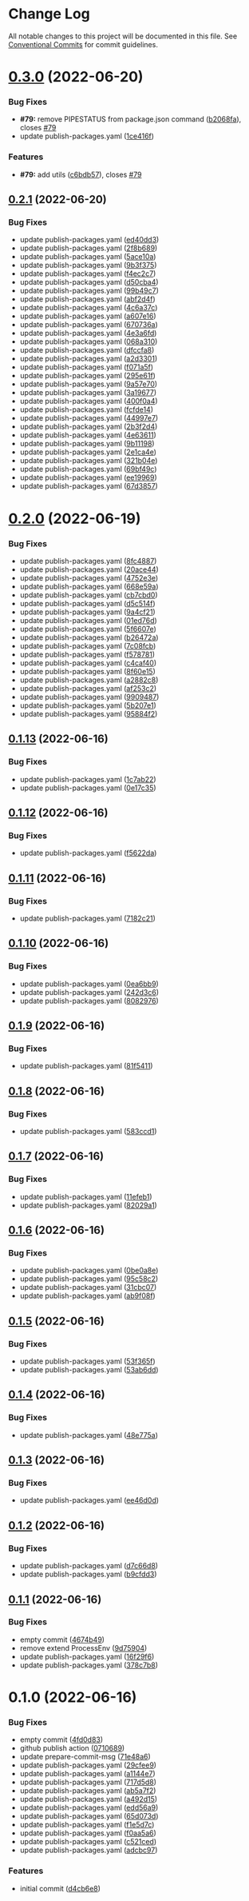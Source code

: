 # Change Log

All notable changes to this project will be documented in this file.
See [Conventional Commits](https://conventionalcommits.org) for commit guidelines.

# [0.3.0](https://github.com/hooked74/sps/compare/v0.2.1...v0.3.0) (2022-06-20)


### Bug Fixes

* **#79:** remove PIPESTATUS from package.json command ([b2068fa](https://github.com/hooked74/sps/commit/b2068fadb3bbd73a75f5d3be445493d0f559caaa)), closes [#79](https://github.com/hooked74/sps/issues/79)
* update publish-packages.yaml ([1ce416f](https://github.com/hooked74/sps/commit/1ce416f8e7401c67fe2278eca2640f47a23c1dbd))


### Features

* **#79:** add utils ([c6bdb57](https://github.com/hooked74/sps/commit/c6bdb57b74c9f16153d5e7318ce0e0965f3c7377)), closes [#79](https://github.com/hooked74/sps/issues/79)





## [0.2.1](https://github.com/hooked74/sps/compare/v0.2.0...v0.2.1) (2022-06-20)


### Bug Fixes

* update publish-packages.yaml ([ed40dd3](https://github.com/hooked74/sps/commit/ed40dd33bf43b6422805fd3dce640c06a180c5dd))
* update publish-packages.yaml ([2f8b689](https://github.com/hooked74/sps/commit/2f8b6895d1de93d406aa93d2c812011a2333e10f))
* update publish-packages.yaml ([5ace10a](https://github.com/hooked74/sps/commit/5ace10ae26cdec9f69a736a662acd50b7a792e3d))
* update publish-packages.yaml ([9b3f375](https://github.com/hooked74/sps/commit/9b3f375590f0a3ae54a349277a6d946dc50ca82d))
* update publish-packages.yaml ([f4ec2c7](https://github.com/hooked74/sps/commit/f4ec2c7bdc741bb79d8967c5da9ddce39953fc1d))
* update publish-packages.yaml ([d50cba4](https://github.com/hooked74/sps/commit/d50cba4f5bc13856f2b0893842ea220fff22f18f))
* update publish-packages.yaml ([99b49c7](https://github.com/hooked74/sps/commit/99b49c74b071bd901c2422df93c68eb02e2337d7))
* update publish-packages.yaml ([abf2d4f](https://github.com/hooked74/sps/commit/abf2d4f4971e337a342aa2054bdb6f9090c21d08))
* update publish-packages.yaml ([4c6a37c](https://github.com/hooked74/sps/commit/4c6a37c7fe8a00181f43c8905f30c3de11c77034))
* update publish-packages.yaml ([a607e16](https://github.com/hooked74/sps/commit/a607e161274e5bb0a2638e0d922b88ef2e9d1c98))
* update publish-packages.yaml ([670736a](https://github.com/hooked74/sps/commit/670736a7369d1e4adae7c912b2906e29e18ab062))
* update publish-packages.yaml ([4e3a6fd](https://github.com/hooked74/sps/commit/4e3a6fd7f0fb5c0039728fbd128237a1c8d975db))
* update publish-packages.yaml ([068a310](https://github.com/hooked74/sps/commit/068a31032cb2e009855435f82eac0edd2ebcab7d))
* update publish-packages.yaml ([dfccfa8](https://github.com/hooked74/sps/commit/dfccfa84286ad80d058403f04c2a6cfdd2e4cf51))
* update publish-packages.yaml ([a2d3301](https://github.com/hooked74/sps/commit/a2d3301a02023177320e41fbd2a27c86537586da))
* update publish-packages.yaml ([f071a5f](https://github.com/hooked74/sps/commit/f071a5f2ede3a6f32444b180de3c98fd870eb785))
* update publish-packages.yaml ([295e61f](https://github.com/hooked74/sps/commit/295e61fccae0195ad46ca66e029e4e5720455c77))
* update publish-packages.yaml ([9a57e70](https://github.com/hooked74/sps/commit/9a57e7033e547b95857b57354c42305b44baed32))
* update publish-packages.yaml ([3a19677](https://github.com/hooked74/sps/commit/3a19677ee25bde357bf8ff13ebfbb2b8d8497078))
* update publish-packages.yaml ([400f0a4](https://github.com/hooked74/sps/commit/400f0a4bf662c36ceacd19af3aa507972a2b8c41))
* update publish-packages.yaml ([fcfde14](https://github.com/hooked74/sps/commit/fcfde1497c93e732124fec4d4689ca28218e984f))
* update publish-packages.yaml ([44997e7](https://github.com/hooked74/sps/commit/44997e74b5c1efa543e9b966668c7374555b65f0))
* update publish-packages.yaml ([2b3f2d4](https://github.com/hooked74/sps/commit/2b3f2d4aaa71d247ffc7fe54ffd560164328125d))
* update publish-packages.yaml ([4e63611](https://github.com/hooked74/sps/commit/4e63611a3fbf01c6e954cdc35c8268001328b17d))
* update publish-packages.yaml ([9b11198](https://github.com/hooked74/sps/commit/9b11198af8c18a8ccdf47879f67bd087d5b92abd))
* update publish-packages.yaml ([2e1ca4e](https://github.com/hooked74/sps/commit/2e1ca4ec7d6d56ce648a9f18888d4be60f358473))
* update publish-packages.yaml ([321b04e](https://github.com/hooked74/sps/commit/321b04ee3bf81fa91fc2641b725bc42afeb7bb53))
* update publish-packages.yaml ([69bf49c](https://github.com/hooked74/sps/commit/69bf49c0db2806f7b2948e1bbc139ad3eb5242b0))
* update publish-packages.yaml ([ee19969](https://github.com/hooked74/sps/commit/ee1996980938c276b2fd88ac343fed28822833d8))
* update publish-packages.yaml ([67d3857](https://github.com/hooked74/sps/commit/67d38579f35717a9bf5a179752a716e888a6a1fe))





# [0.2.0](https://github.com/hooked74/sps/compare/v0.1.13...v0.2.0) (2022-06-19)


### Bug Fixes

* update publish-packages.yaml ([8fc4887](https://github.com/hooked74/sps/commit/8fc48872efa3b302337e55606bd669361c763e3b))
* update publish-packages.yaml ([20ace44](https://github.com/hooked74/sps/commit/20ace44111becd73bcdb6a819f93a302498e9021))
* update publish-packages.yaml ([4752e3e](https://github.com/hooked74/sps/commit/4752e3eec98202d485f5ea944a19cf2c1896cd8e))
* update publish-packages.yaml ([668e59a](https://github.com/hooked74/sps/commit/668e59a145b2ab9661a98eabf78d5c95b32b2037))
* update publish-packages.yaml ([cb7cbd0](https://github.com/hooked74/sps/commit/cb7cbd0d9bda26dd54f543caccb0895e40f62abf))
* update publish-packages.yaml ([d5c514f](https://github.com/hooked74/sps/commit/d5c514f1a9d8e9b689f6fa121510514401161440))
* update publish-packages.yaml ([9a4cf21](https://github.com/hooked74/sps/commit/9a4cf214da9b82fb23c5c48cf9575b222c7b234c))
* update publish-packages.yaml ([01ed76d](https://github.com/hooked74/sps/commit/01ed76d3408200c991d5a89849cc4e6645170bdd))
* update publish-packages.yaml ([5f6607e](https://github.com/hooked74/sps/commit/5f6607e4402900fa67e9bc419bb5850c293cd0f6))
* update publish-packages.yaml ([b26472a](https://github.com/hooked74/sps/commit/b26472a82053523ade2a9e8616674dc19af5b207))
* update publish-packages.yaml ([7c08fcb](https://github.com/hooked74/sps/commit/7c08fcb8bf1cae7a6e70c41e51c76aff30de8b08))
* update publish-packages.yaml ([f578781](https://github.com/hooked74/sps/commit/f5787810dbe3367de9026fb746ed59ab04cd4158))
* update publish-packages.yaml ([c4caf40](https://github.com/hooked74/sps/commit/c4caf409c5c47b46d91ec31e6df26ea5e82c59c3))
* update publish-packages.yaml ([8f60e15](https://github.com/hooked74/sps/commit/8f60e15f42aa634bcda317b2c7247a6d474da52f))
* update publish-packages.yaml ([a2882c8](https://github.com/hooked74/sps/commit/a2882c86f65789dd144e61538d251ca755481e16))
* update publish-packages.yaml ([af253c2](https://github.com/hooked74/sps/commit/af253c271f74e68ccaa10ca7ece0c2613429c2e5))
* update publish-packages.yaml ([9909487](https://github.com/hooked74/sps/commit/9909487f0489b39a300bc83337dac758529addf0))
* update publish-packages.yaml ([5b207e1](https://github.com/hooked74/sps/commit/5b207e12229ab4bfe0f986f8719b95e09246f666))
* update publish-packages.yaml ([95884f2](https://github.com/hooked74/sps/commit/95884f262ec2560594f2f2b261aec88cd3be9b05))





## [0.1.13](https://github.com/hooked74/sps/compare/v0.1.12...v0.1.13) (2022-06-16)


### Bug Fixes

* update publish-packages.yaml ([1c7ab22](https://github.com/hooked74/sps/commit/1c7ab2221a55beeb873771cd419ef9038210b9f9))
* update publish-packages.yaml ([0e17c35](https://github.com/hooked74/sps/commit/0e17c354ccdaebb5e3981272598bc4a569a1e43f))





## [0.1.12](https://github.com/hooked74/sps/compare/v0.1.11...v0.1.12) (2022-06-16)


### Bug Fixes

* update publish-packages.yaml ([f5622da](https://github.com/hooked74/sps/commit/f5622da023c2a01af88bbe3d9f5f9c9974691d1b))





## [0.1.11](https://github.com/hooked74/sps/compare/v0.1.10...v0.1.11) (2022-06-16)


### Bug Fixes

* update publish-packages.yaml ([7182c21](https://github.com/hooked74/sps/commit/7182c2136f5ebe99182f944b052f632bc3a9dda7))





## [0.1.10](https://github.com/hooked74/sps/compare/v0.1.9...v0.1.10) (2022-06-16)


### Bug Fixes

* update publish-packages.yaml ([0ea6bb9](https://github.com/hooked74/sps/commit/0ea6bb9815a7e4f4ef5c71c16bdef8fce4d3fe43))
* update publish-packages.yaml ([242d3c6](https://github.com/hooked74/sps/commit/242d3c6cec4648e22b3bf60059ae1195e7fd830d))
* update publish-packages.yaml ([8082976](https://github.com/hooked74/sps/commit/808297668de117cfb20f27f5b94e02dec096d779))





## [0.1.9](https://github.com/hooked74/sps/compare/v0.1.8...v0.1.9) (2022-06-16)


### Bug Fixes

* update publish-packages.yaml ([81f5411](https://github.com/hooked74/sps/commit/81f5411081055159d6e0a4d1abfc32e90e93dccb))





## [0.1.8](https://github.com/hooked74/sps/compare/v0.1.7...v0.1.8) (2022-06-16)


### Bug Fixes

* update publish-packages.yaml ([583ccd1](https://github.com/hooked74/sps/commit/583ccd19d033beb868902f2fd949f0d4681fe65c))





## [0.1.7](https://github.com/hooked74/sps/compare/v0.1.6...v0.1.7) (2022-06-16)


### Bug Fixes

* update publish-packages.yaml ([11efeb1](https://github.com/hooked74/sps/commit/11efeb1736873519396cb6f0a171efaa01b76df8))
* update publish-packages.yaml ([82029a1](https://github.com/hooked74/sps/commit/82029a18c848a8a0fdbb537d367ac745e0813293))





## [0.1.6](https://github.com/hooked74/sps/compare/v0.1.5...v0.1.6) (2022-06-16)


### Bug Fixes

* update publish-packages.yaml ([0be0a8e](https://github.com/hooked74/sps/commit/0be0a8ecedff0189263eee741007285df6e5de7e))
* update publish-packages.yaml ([95c58c2](https://github.com/hooked74/sps/commit/95c58c2a7c469670455ae739490dd48b27e34d4f))
* update publish-packages.yaml ([31cbc07](https://github.com/hooked74/sps/commit/31cbc073ec7a13672fe094de6fd0e773c167b9c3))
* update publish-packages.yaml ([ab9f08f](https://github.com/hooked74/sps/commit/ab9f08f5617523c6eda0c73024246a19b40d033a))





## [0.1.5](https://github.com/hooked74/sps/compare/v0.1.4...v0.1.5) (2022-06-16)


### Bug Fixes

* update publish-packages.yaml ([53f365f](https://github.com/hooked74/sps/commit/53f365f2c06a3f6f1dbfd2d7b6aad0a8da0367d2))
* update publish-packages.yaml ([53ab6dd](https://github.com/hooked74/sps/commit/53ab6ddc88fc541dc6eacaee96c12c31ba297d70))





## [0.1.4](https://github.com/Hooked74/sps/compare/v0.1.3...v0.1.4) (2022-06-16)


### Bug Fixes

* update publish-packages.yaml ([48e775a](https://github.com/Hooked74/sps/commit/48e775a519172570d5d52c01385b1c84d636f6a7))





## [0.1.3](https://github.com/Hooked74/sps/compare/v0.1.2...v0.1.3) (2022-06-16)


### Bug Fixes

* update publish-packages.yaml ([ee46d0d](https://github.com/Hooked74/sps/commit/ee46d0de58551158b39f832345be4e76a30f122f))





## [0.1.2](https://github.com/Hooked74/sps/compare/v0.1.1...v0.1.2) (2022-06-16)


### Bug Fixes

* update publish-packages.yaml ([d7c66d8](https://github.com/Hooked74/sps/commit/d7c66d8789ffa7b01e1ffdc9555a8096eb762584))
* update publish-packages.yaml ([b9cfdd3](https://github.com/Hooked74/sps/commit/b9cfdd3b676b26e263f4a1456afb5bb671fa69e6))





## [0.1.1](https://github.com/Hooked74/sps/compare/v0.1.0...v0.1.1) (2022-06-16)


### Bug Fixes

* empty commit ([4674b49](https://github.com/Hooked74/sps/commit/4674b4947a8059314c1f97fa5d9f896de285f26f))
* remove extend ProcessEnv ([9d75904](https://github.com/Hooked74/sps/commit/9d75904cbf1a0bad8b3606eaaecd4a95f1e60042))
* update publish-packages.yaml ([16f29f6](https://github.com/Hooked74/sps/commit/16f29f65c2d4647989678ca09b25e816eb8f2ec4))
* update publish-packages.yaml ([378c7b8](https://github.com/Hooked74/sps/commit/378c7b8f462ef3cbe1ce1737ea349a38fef828fe))





# 0.1.0 (2022-06-16)


### Bug Fixes

* empty commit ([4fd0d83](https://github.com/Hooked74/sps/commit/4fd0d83536f44acedfe3e614f409dbb7ccb25e00))
* github publish action ([0710689](https://github.com/Hooked74/sps/commit/0710689ac80956294021f1dfcd4b5a0a7a0bd8ac))
* update prepare-commit-msg ([71e48a6](https://github.com/Hooked74/sps/commit/71e48a68b7820774fd4955aa9ad379322c6ee35c))
* update publish-packages.yaml ([29cfee9](https://github.com/Hooked74/sps/commit/29cfee98c65d494517aa42434622d626d44fa346))
* update publish-packages.yaml ([a1144e7](https://github.com/Hooked74/sps/commit/a1144e7d50584b2af9088c66a55668c7dbf69150))
* update publish-packages.yaml ([717d5d8](https://github.com/Hooked74/sps/commit/717d5d8d1a852898cb02c0c2b8ff54f1ae03224b))
* update publish-packages.yaml ([ab5a7f2](https://github.com/Hooked74/sps/commit/ab5a7f2cb53bd72a79d3ba0797805459c2f18bba))
* update publish-packages.yaml ([a492d15](https://github.com/Hooked74/sps/commit/a492d15600cc3ca417def7109375ad225feca69c))
* update publish-packages.yaml ([edd56a9](https://github.com/Hooked74/sps/commit/edd56a9099e8c0995fdd7293a3a9565980a519e0))
* update publish-packages.yaml ([65d073d](https://github.com/Hooked74/sps/commit/65d073d240b425ddd95fb3099906dc3f9a0d8079))
* update publish-packages.yaml ([f1e5d7c](https://github.com/Hooked74/sps/commit/f1e5d7c01e881927ab4458f7a58cc27bf4de6063))
* update publish-packages.yaml ([f0aa5a6](https://github.com/Hooked74/sps/commit/f0aa5a6110383e5bfcc4faada5b9ac6b01c118ab))
* update publish-packages.yaml ([c521ced](https://github.com/Hooked74/sps/commit/c521ceda59601ecb4de6f4a080862e0d78b0ea3e))
* update publish-packages.yaml ([adcbc97](https://github.com/Hooked74/sps/commit/adcbc97ac635e1e8028571e311cb846534a1d309))


### Features

* initial commit ([d4cb6e8](https://github.com/Hooked74/sps/commit/d4cb6e82df7d009a1ba5890685f095337cc94eab))
